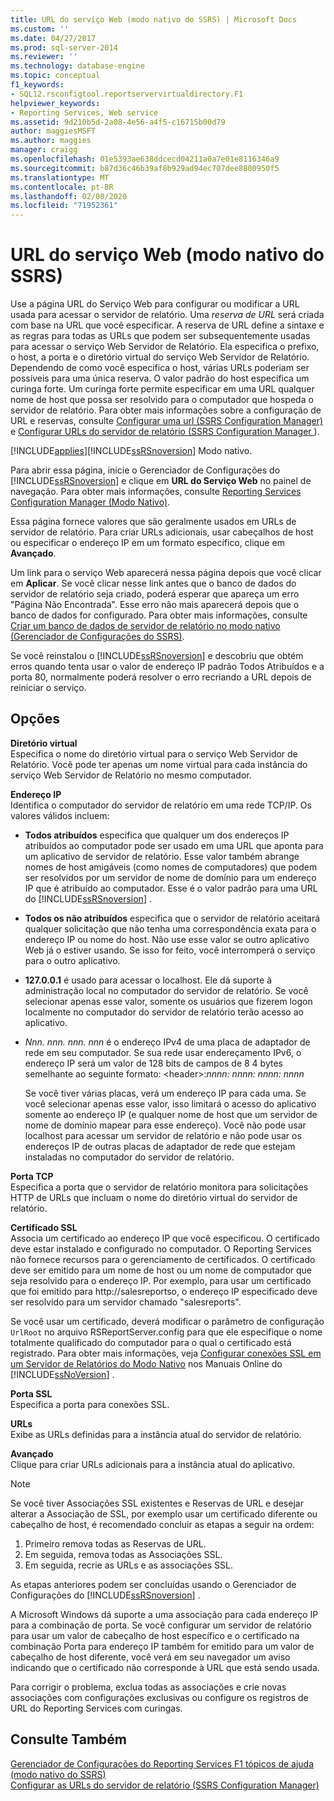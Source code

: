 ```yaml
---
title: URL do serviço Web (modo nativo do SSRS) | Microsoft Docs
ms.custom: ''
ms.date: 04/27/2017
ms.prod: sql-server-2014
ms.reviewer: ''
ms.technology: database-engine
ms.topic: conceptual
f1_keywords:
- SQL12.rsconfigtool.reportservervirtualdirectory.F1
helpviewer_keywords:
- Reporting Services, Web service
ms.assetid: 9d210b5d-2a08-4e56-a4f5-c16715b00d79
author: maggiesMSFT
ms.author: maggies
manager: craigg
ms.openlocfilehash: 01e5393ae638ddcecd04211a0a7e01e8116346a9
ms.sourcegitcommit: b87d36c46b39af8b929ad94ec707dee8800950f5
ms.translationtype: MT
ms.contentlocale: pt-BR
ms.lasthandoff: 02/08/2020
ms.locfileid: "71952361"
---
```

# <a name="web-service-url-ssrs-native-mode"></a>URL do serviço Web (modo nativo do SSRS)
  Use a página URL do Serviço Web para configurar ou modificar a URL usada para acessar o servidor de relatório. Uma *reserva de URL* será criada com base na URL que você especificar. A reserva de URL define a sintaxe e as regras para todas as URLs que podem ser subsequentemente usadas para acessar o serviço Web Servidor de Relatório. Ela especifica o prefixo, o host, a porta e o diretório virtual do serviço Web Servidor de Relatório. Dependendo de como você especifica o host, várias URLs poderiam ser possíveis para uma única reserva. O valor padrão do host especifica um curinga forte. Um curinga forte permite especificar em uma URL qualquer nome de host que possa ser resolvido para o computador que hospeda o servidor de relatório. Para obter mais informações sobre a configuração de URL e reservas, consulte [Configurar uma url &#40;SSRS Configuration Manager&#41;](../../reporting-services/install-windows/configure-a-url-ssrs-configuration-manager.md) e [Configurar URLs do servidor de relatório &#40;SSRS Configuration Manager ](../../reporting-services/install-windows/configure-report-server-urls-ssrs-configuration-manager.md)&#41;.  
  
 [!INCLUDE[applies](../../includes/applies-md.md)][!INCLUDE[ssRSnoversion](../../includes/ssrsnoversion-md.md)] Modo nativo.  
  
 Para abrir essa página, inicie o Gerenciador de Configurações do [!INCLUDE[ssRSnoversion](../../includes/ssrsnoversion-md.md)] e clique em **URL do Serviço Web** no painel de navegação. Para obter mais informações, consulte [Reporting Services Configuration Manager &#40;Modo Nativo&#41;](../../../2014/sql-server/install/reporting-services-configuration-manager-native-mode.md).  
  
 Essa página fornece valores que são geralmente usados em URLs de servidor de relatório. Para criar URLs adicionais, usar cabeçalhos de host ou especificar o endereço IP em um formato específico, clique em **Avançado**.  
  
 Um link para o serviço Web aparecerá nessa página depois que você clicar em **Aplicar**. Se você clicar nesse link antes que o banco de dados do servidor de relatório seja criado, poderá esperar que apareça um erro "Página Não Encontrada". Esse erro não mais aparecerá depois que o banco de dados for configurado. Para obter mais informações, consulte [Criar um banco de dados de servidor de relatório no modo nativo &#40;Gerenciador de Configurações do SSRS&#41;](../../reporting-services/install-windows/ssrs-report-server-create-a-native-mode-report-server-database.md).  
  
 Se você reinstalou o [!INCLUDE[ssRSnoversion](../../includes/ssrsnoversion-md.md)] e descobriu que obtém erros quando tenta usar o valor de endereço IP padrão Todos Atribuídos e a porta 80, normalmente poderá resolver o erro recriando a URL depois de reiniciar o serviço.  
  
## <a name="options"></a>Opções  
 **Diretório virtual**  
 Especifica o nome do diretório virtual para o serviço Web Servidor de Relatório. Você pode ter apenas um nome virtual para cada instância do serviço Web Servidor de Relatório no mesmo computador.  
  
 **Endereço IP**  
 Identifica o computador do servidor de relatório em uma rede TCP/IP. Os valores válidos incluem:  
  
-   **Todos atribuídos** especifica que qualquer um dos endereços IP atribuídos ao computador pode ser usado em uma URL que aponta para um aplicativo de servidor de relatório. Esse valor também abrange nomes de host amigáveis (como nomes de computadores) que podem ser resolvidos por um servidor de nome de domínio para um endereço IP que é atribuído ao computador. Esse é o valor padrão para uma URL do [!INCLUDE[ssRSnoversion](../../includes/ssrsnoversion-md.md)] .  
  
-   **Todos os não atribuídos** especifica que o servidor de relatório aceitará qualquer solicitação que não tenha uma correspondência exata para o endereço IP ou nome do host. Não use esse valor se outro aplicativo Web já o estiver usando. Se isso for feito, você interromperá o serviço para o outro aplicativo.  
  
-   **127.0.0.1** é usado para acessar o localhost. Ele dá suporte à administração local no computador do servidor de relatório. Se você selecionar apenas esse valor, somente os usuários que fizerem logon localmente no computador do servidor de relatório terão acesso ao aplicativo.  
  
-   *Nnn. nnn. nnn. nnn* é o endereço IPv4 de uma placa de adaptador de rede em seu computador. Se sua rede usar endereçamento IPv6, o endereço IP será um valor de 128 bits de campos de 8 4 bytes semelhante ao seguinte formato: \<header>:*nnnn: nnnn: nnnn: nnnn*  
  
     Se você tiver várias placas, verá um endereço IP para cada uma. Se você selecionar apenas esse valor, isso limitará o acesso do aplicativo somente ao endereço IP (e qualquer nome de host que um servidor de nome de domínio mapear para esse endereço). Você não pode usar localhost para acessar um servidor de relatório e não pode usar os endereços IP de outras placas de adaptador de rede que estejam instaladas no computador do servidor de relatório.  
  
 **Porta TCP**  
 Especifica a porta que o servidor de relatório monitora para solicitações HTTP de URLs que incluam o nome do diretório virtual do servidor de relatório.  
  
 **Certificado SSL**  
 Associa um certificado ao endereço IP que você especificou. O certificado deve estar instalado e configurado no computador. O Reporting Services não fornece recursos para o gerenciamento de certificados. O certificado deve ser emitido para um nome de host ou um nome de computador que seja resolvido para o endereço IP. Por exemplo, para usar um certificado que foi emitido para http://salesreportso, o endereço IP especificado deve ser resolvido para um servidor chamado "salesreports".  
  
 Se você usar um certificado, deverá modificar o parâmetro de configuração `UrlRoot` no arquivo RSReportServer.config para que ele especifique o nome totalmente qualificado do computador para o qual o certificado está registrado. Para obter mais informações, veja [Configurar conexões SSL em um Servidor de Relatórios do Modo Nativo](../../reporting-services/security/configure-ssl-connections-on-a-native-mode-report-server.md) nos Manuais Online do [!INCLUDE[ssNoVersion](../../includes/ssnoversion-md.md)] .  
  
 **Porta SSL**  
 Especifica a porta para conexões SSL.  
  
 **URLs**  
 Exibe as URLs definidas para a instância atual do servidor de relatório.  
  
 **Avançado**  
 Clique para criar URLs adicionais para a instância atual do aplicativo.  
  
> [!NOTE]
>  Se você tiver Associações SSL existentes e Reservas de URL e desejar alterar a Associação de SSL, por exemplo usar um certificado diferente ou cabeçalho de host, é recomendado concluir as etapas a seguir na ordem:  
> 
>  1.  Primeiro remova todas as Reservas de URL.  
> 2.  Em seguida, remova todas as Associações SSL.  
> 3.  Em seguida, recrie as URLs e as associações SSL.  
> 
>  As etapas anteriores podem ser concluídas usando o Gerenciador de Configurações do [!INCLUDE[ssRSnoversion](../../includes/ssrsnoversion-md.md)] .  
> 
>  A Microsoft Windows dá suporte a uma associação para cada endereço IP para a combinação de porta. Se você configurar um servidor de relatório para usar um valor de cabeçalho de host específico e o certificado na combinação Porta para endereço IP também for emitido para um valor de cabeçalho de host diferente, você verá em seu navegador um aviso indicando que o certificado não corresponde à URL que está sendo usada.  
> 
>  Para corrigir o problema, exclua todas as associações e crie novas associações com configurações exclusivas ou configure os registros de URL do Reporting Services com curingas.  
  
## <a name="see-also"></a>Consulte Também  
 [Gerenciador de Configurações do Reporting Services F1 tópicos de ajuda &#40;modo nativo do SSRS&#41;](../../../2014/sql-server/install/reporting-services-configuration-manager-f1-help-topics-ssrs-native-mode.md)   
 [Configurar as URLs do servidor de relatório &#40;SSRS Configuration Manager&#41;](../../reporting-services/install-windows/configure-report-server-urls-ssrs-configuration-manager.md)  
  
  
